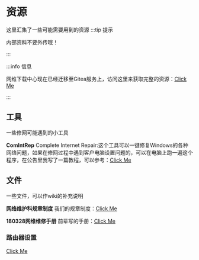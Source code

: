 # 资源
这里汇集了一些可能需要用到的资源
:::tip 提示

内部资料不要外传哦！

:::

:::info 信息

网维下载中心现在已经迁移至Gitea服务上，访问这里来获取完整的资源：[Click Me](https://gitea.zsxyww.com/i/Downloads)

:::
## 工具
一些修网可能遇到的小工具

**ComIntRep**  Complete Internet Repair:这个工具可以一键修复Windows的各种网络问题，如果在修网过程中遇到客户电脑设置问题的，可以在电脑上跑一遍这个程序，在公告里我写了一篇教程，可以参考：[Click Me](https://gitea.zsxyww.com/i/Downloads/src/branch/master/%E5%AE%9E%E7%94%A8%E5%B7%A5%E5%85%B7/comintrep_2103%EF%BC%88%E4%BC%A0%E8%AF%B4%E4%B8%AD%E7%9A%84%E7%A5%9E%E5%99%A8%EF%BC%89.zip)
## 文件
一些文件，可以作wiki的补充说明

**网络维护科规章制度**  我们的规章制度：[Click Me](https://gitea.zsxyww.com/i/Downloads/src/branch/master/%E7%BD%91%E7%BB%9C%E7%BB%B4%E6%8A%A4%E7%A7%91%E8%A7%84%E7%AB%A0%E5%88%B6%E5%BA%A6.docx)

**180328网维维修手册**  前辈写的手册：[Click Me](https://gitea.zsxyww.com/i/Downloads/src/branch/master/%E4%BF%AE%E7%BD%91%E7%AC%94%E8%AE%B0/180328%E7%BD%91%E7%BB%B4%E7%BB%B4%E4%BF%AE%E6%89%8B%E5%86%8C.docx)
### 路由器设置
[Click Me](https://gitea.zsxyww.com/i/Downloads/src/branch/master/%E8%B7%AF%E7%94%B1%E5%99%A8%E8%AE%BE%E7%BD%AE%E6%96%87%E6%A1%A3)
